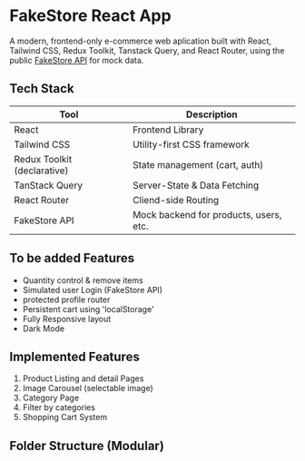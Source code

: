 # FakeStore React App

A modern, frontend-only e-commerce web aplication built with React, Tailwind CSS, Redux Toolkit, Tanstack Query, and React Router, using the public [FakeStore API](https://fakestoreapi.com) for mock data.

## Tech Stack

| Tool                        | Description                            |
| --------------------------- | -------------------------------------- |
| React                       | Frontend Library                       |
| Tailwind CSS                | Utility-first CSS framework            |
| Redux Toolkit (declarative) | State management (cart, auth)          |
| TanStack Query              | Server-State & Data Fetching           |
| React Router                | Cliend-side Routing                    |
| FakeStore API               | Mock backend for products, users, etc. |

## To be added Features

- Quantity control & remove items
- Simulated user Login (FakeStore API)
- protected profile router
- Persistent cart using 'localStorage'
- Fully Responsive layout
- Dark Mode

## Implemented Features

1. Product Listing and detail Pages
2. Image Carousel (selectable image)
3. Category Page
4. Filter by categories
5. Shopping Cart System

## Folder Structure (Modular)
